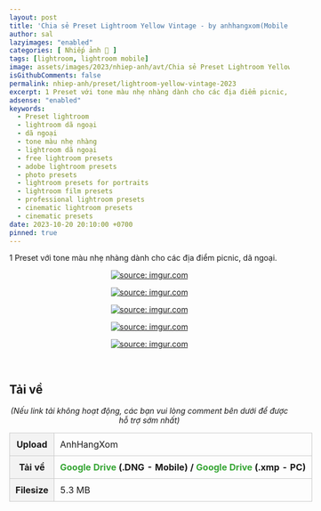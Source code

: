 ```yaml
---
layout: post
title: 'Chia sẻ Preset Lightroom Yellow Vintage - by anhhangxom(Mobile and PC)'
author: sal
lazyimages: "enabled"
categories: [ Nhiếp ảnh 📸 ]
tags: [lightroom, lightroom mobile]
image: assets/images/2023/nhiep-anh/avt/Chia sẻ Preset Lightroom Yellow Vintage - by anhhangxom(Mobile and PC).webp
isGithubComments: false
permalink: nhiep-anh/preset/lightroom-yellow-vintage-2023
excerpt: 1 Preset với tone màu nhẹ nhàng dành cho các địa điểm picnic, dã ngoại.
adsense: "enabled"
keywords:
  - Preset lightroom
  - lightroom dã ngoại
  - dã ngoại
  - tone màu nhẹ nhàng
  - lightroom dã ngoại
  - free lightroom presets
  - adobe lightroom presets
  - photo presets
  - lightroom presets for portraits
  - lightroom film presets
  - professional lightroom presets
  - cinematic lightroom presets
  - cinematic presets
date: 2023-10-20 20:10:00 +0700
pinned: true
---
```


1 Preset với tone màu nhẹ nhàng dành cho các địa điểm picnic, dã ngoại.

<div class="content" style="text-align:center; ">
<a href="https://imgur.com/n2evGeq"><img src="https://i.imgur.com/n2evGeq.jpg" title="source: imgur.com" /></a><br><p></p>
<a href="https://imgur.com/foWNbOU"><img src="https://i.imgur.com/foWNbOU.jpg" title="source: imgur.com" /></a><br><p></p>
<a href="https://imgur.com/Te0zBxf"><img src="https://i.imgur.com/Te0zBxf.jpg" title="source: imgur.com" /></a><br><p></p><a href="https://imgur.com/Y5VhfR9"><img src="https://i.imgur.com/Y5VhfR9.jpg" title="source: imgur.com" /></a><br><p></p>
<a href="https://imgur.com/I3vT3aI"><img src="https://i.imgur.com/I3vT3aI.jpg" title="source: imgur.com" /></a><br><p></p><br></div>

<h2 style="font-style:normal; margin-left:0; margin-right:0; text-align:start"><strong>Tải về</strong></h2>

<p style="text-align:center"><em>(Nếu link tải kh&ocirc;ng hoạt động, c&aacute;c bạn vui l&ograve;ng comment b&ecirc;n dưới để được hỗ trợ sớm nhất)</em></p>
<table><tr><th>Upload</th><td>AnhHangXom</td></tr><tr><th>Tải về</th><td><strong><a href="https://inote.pro/notes/D1QY2Q" style="box-sizing: border-box; background-color: transparent; color: rgb(53, 165, 51); text-decoration: none;">Google Drive</a>&nbsp;(.DNG - Mobile) /<span>&nbsp;</span><a href="https://inote.pro/notes/D1QY2Q" style="box-sizing: border-box; background-color: transparent; color: rgb(53, 165, 51); text-decoration: none;">Google Drive</a><span>&nbsp;</span>(.xmp - PC)</strong></td></tr><tr><th>Filesize</th><td>5.3 MB</td></tr>
</table>

<style>
table{border-collapse:collapse;border-spacing:0;margin:0 auto;width:700px}table td,table th{border:1px solid #ccc;padding:10px}table th{background-color:#f3f3f3}@media only screen and (max-width:700px){table{margin:0 10px;width:auto}}@media only screen and (max-width:480px){table td,table th{display:block;border-bottom:none}table tr:last-child td{border-bottom:1px solid #ccc}}
</style>
